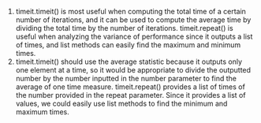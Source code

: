 1.  timeit.timeit() is most useful when computing the total time of a certain number of iterations, and it can be used to compute the average time by dividing the total time by the number of iterations. timeit.repeat() is useful when analyzing the variance of performance since it outputs a list of times, and list methods can easily find the maximum and minimum times.
2.  timeit.timeit() should use the average statistic because it outputs only one element at a time, so it would be appropriate to divide the outputted number by the number inputted in  the number parameter to find the average of one time measure. timeit.repeat() provides a list of times of the number provided in the repeat parameter. Since it provides a list of values, we could easily use list methods to find the minimum and maximum times.